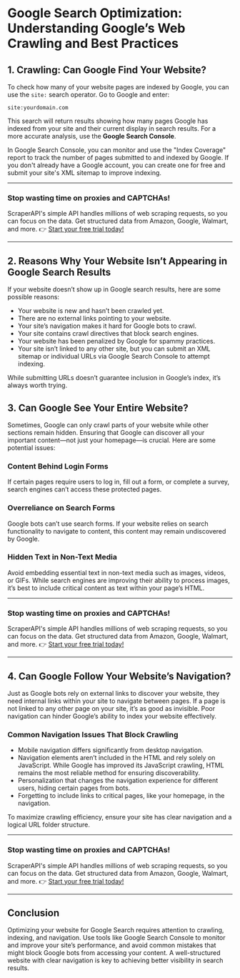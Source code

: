 # Google Search Optimization: Understanding Google’s Web Crawling and Best Practices

## 1. Crawling: Can Google Find Your Website?

To check how many of your website pages are indexed by Google, you can use the `site:` search operator. Go to Google and enter:

```
site:yourdomain.com
```

This search will return results showing how many pages Google has indexed from your site and their current display in search results. For a more accurate analysis, use the **Google Search Console**. 

In Google Search Console, you can monitor and use the "Index Coverage" report to track the number of pages submitted to and indexed by Google. If you don't already have a Google account, you can create one for free and submit your site's XML sitemap to improve indexing.

---

### **Stop wasting time on proxies and CAPTCHAs!**  
ScraperAPI's simple API handles millions of web scraping requests, so you can focus on the data. Get structured data from Amazon, Google, Walmart, and more. 👉 [Start your free trial today!](https://bit.ly/Scraperapi)

---

## 2. Reasons Why Your Website Isn’t Appearing in Google Search Results

If your website doesn’t show up in Google search results, here are some possible reasons:

- Your website is new and hasn’t been crawled yet.
- There are no external links pointing to your website.
- Your site’s navigation makes it hard for Google bots to crawl.
- Your site contains crawl directives that block search engines.
- Your website has been penalized by Google for spammy practices.
- Your site isn’t linked to any other site, but you can submit an XML sitemap or individual URLs via Google Search Console to attempt indexing.

While submitting URLs doesn’t guarantee inclusion in Google’s index, it’s always worth trying.

## 3. Can Google See Your Entire Website?

Sometimes, Google can only crawl parts of your website while other sections remain hidden. Ensuring that Google can discover all your important content—not just your homepage—is crucial. Here are some potential issues:

### Content Behind Login Forms
If certain pages require users to log in, fill out a form, or complete a survey, search engines can’t access these protected pages.

### Overreliance on Search Forms
Google bots can’t use search forms. If your website relies on search functionality to navigate to content, this content may remain undiscovered by Google.

### Hidden Text in Non-Text Media
Avoid embedding essential text in non-text media such as images, videos, or GIFs. While search engines are improving their ability to process images, it’s best to include critical content as text within your page’s HTML.

---

### **Stop wasting time on proxies and CAPTCHAs!**  
ScraperAPI's simple API handles millions of web scraping requests, so you can focus on the data. Get structured data from Amazon, Google, Walmart, and more. 👉 [Start your free trial today!](https://bit.ly/Scraperapi)

---

## 4. Can Google Follow Your Website’s Navigation?

Just as Google bots rely on external links to discover your website, they need internal links within your site to navigate between pages. If a page is not linked to any other page on your site, it’s as good as invisible. Poor navigation can hinder Google’s ability to index your website effectively.

### Common Navigation Issues That Block Crawling

- Mobile navigation differs significantly from desktop navigation.
- Navigation elements aren’t included in the HTML and rely solely on JavaScript. While Google has improved its JavaScript crawling, HTML remains the most reliable method for ensuring discoverability.
- Personalization that changes the navigation experience for different users, hiding certain pages from bots.
- Forgetting to include links to critical pages, like your homepage, in the navigation.

To maximize crawling efficiency, ensure your site has clear navigation and a logical URL folder structure.

---

### **Stop wasting time on proxies and CAPTCHAs!**  
ScraperAPI's simple API handles millions of web scraping requests, so you can focus on the data. Get structured data from Amazon, Google, Walmart, and more. 👉 [Start your free trial today!](https://bit.ly/Scraperapi)

---

## Conclusion

Optimizing your website for Google Search requires attention to crawling, indexing, and navigation. Use tools like Google Search Console to monitor and improve your site’s performance, and avoid common mistakes that might block Google bots from accessing your content. A well-structured website with clear navigation is key to achieving better visibility in search results.
